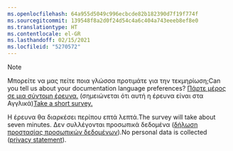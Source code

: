```yaml
---
ms.openlocfilehash: 64a955d5049c996ecbcde82b182390d7f19f774f
ms.sourcegitcommit: 139548f8a2d0f24d54c4a6c404a743eeeb8ef8e0
ms.translationtype: HT
ms.contentlocale: el-GR
ms.lasthandoff: 02/15/2021
ms.locfileid: "5270572"
---
```

> [!NOTE]
><span data-ttu-id="31fdb-101">Μπορείτε να μας πείτε ποια γλώσσα προτιμάτε για την τεκμηρίωση;</span><span class="sxs-lookup"><span data-stu-id="31fdb-101">Can you tell us about your documentation language preferences?</span></span> <span data-ttu-id="31fdb-102">[Πάρτε μέρος σε μια σύντομη έρευνα.](https://aka.ms/BAG_Docs_Language_Survey) (σημειώνεται ότι αυτή η έρευνα είναι στα Αγγλικά)</span><span class="sxs-lookup"><span data-stu-id="31fdb-102">[Take a short survey.](https://aka.ms/BAG_Docs_Language_Survey)</span></span>
>
><span data-ttu-id="31fdb-103">Η έρευνα θα διαρκέσει περίπου επτά λεπτά.</span><span class="sxs-lookup"><span data-stu-id="31fdb-103">The survey will take about seven minutes.</span></span> <span data-ttu-id="31fdb-104">Δεν συλλέγονται προσωπικά δεδομένα ([δήλωση προστασίας προσωπικών δεδομένων](https://go.microsoft.com/fwlink/?LinkId=521839)).</span><span class="sxs-lookup"><span data-stu-id="31fdb-104">No personal data is collected ([privacy statement](https://go.microsoft.com/fwlink/?LinkId=521839)).</span></span>
